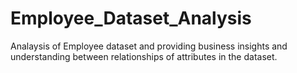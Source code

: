 # Employee_Dataset_Analysis
Analaysis of Employee dataset and providing business insights and understanding between relationships of attributes in the dataset.

